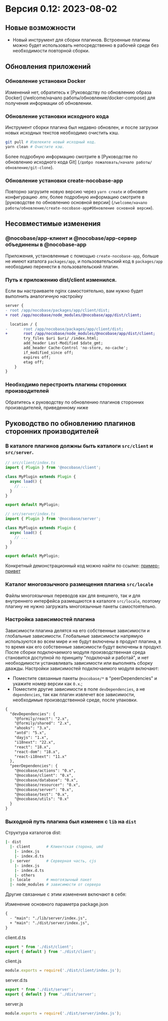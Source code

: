 # Версия 0.12: 2023-08-02

## Новые возможности

- Новый инструмент для сборки плагинов. Встроенные плагины можно будет использовать непосредственно в рабочей среде без необходимости повторной сборки.

## Обновления приложений

### Обновление установки Docker

Изменений нет, обратитесь к [Руководству по обновлению образа Docker] (/welcome/начало работы/обновление/docker-compose) для получения информации об обновлении.

### Обновление установки исходного кода

Инструмент сборки плагина был недавно обновлен, и после загрузки новых исходных текстов необходимо очистить кэш.

```bash
git pull # Извлеките новый исходный код.
yarn clean # Очистите кэш.
```

Более подробную информацию смотрите в [Руководстве по обновлению исходного кода Git] (`/добро пожаловать/начало работы/обновление/git-clone`).

### Обновление установки create-nocobase-app

Повторно загрузите новую версию через `yarn create` и обновите конфигурацию .env, более подробную информацию смотрите в [руководстве по обновлению основной версии] (`/welcome/начало работы/обновление/create-nocobase-app#Обновление основной версии`).

## Несовместимые изменения

### @nocobase/app-клиент и @nocobase/app-сервер объединены в @nocobase-app

Приложения, установленные с помощью `create-nocobase-app`, больше не имеют каталога `packages/app`, и пользовательский код в `packages/app` необходимо перенести в пользовательский плагин.

### Путь к приложению dist/client изменился.

Если вы настраиваете nginx самостоятельно, вам нужно будет выполнить аналогичную настройку

```diff
server {
- root /app/nocobase/packages/app/client/dist;
+ root /app/nocobase/node_modules/@nocobase/app/dist/client;

  location / {
-       root /app/nocobase/packages/app/client/dist;
+       root /app/nocobase/node_modules/@nocobase/app/dist/client;
        try_files $uri $uri/ /index.html;
        add_header Last-Modified $date_gmt;
        add_header Cache-Control 'no-store, no-cache';
        if_modified_since off;
        expires off;
        etag off;
    }
}
```

### Необходимо перестроить плагины сторонних производителей

Обратитесь к руководству по обновлению плагинов сторонних производителей, приведенному ниже

## Руководство по обновлению плагинов сторонних производителей

### В каталоге плагинов должны быть каталоги `src/client` и `src/server`.

```js
// src/client/index.ts
import { Plugin } from '@nocobase/client';

class MyPlugin extends Plugin {
  async load() {
    // ...
  }
}

export default MyPlugin;
```

```js
// src/server/index.ts
import { Plugin } from '@nocobase/server';

class MyPlugin extends Plugin {
  async load() {
    // ...
  }
}

export default MyPlugin;
```

Конкретный демонстрационный код можно найти по ссылке: [пример-привет](https://github.com/nocobase/nocobase/tree/main/packages/samples/hello)

### Каталог многоязычного размещения плагина `src/locale`

Файлы многоязычных переводов как для внешнего, так и для внутреннего интерфейса размещаются в каталоге `src/locale`, поэтому плагину не нужно загружать многоязычные пакеты самостоятельно.

### Настройка зависимостей плагина

Зависимости плагина делятся на его собственные зависимости и глобальные зависимости. Глобальные зависимости напрямую используются во всем мире и не будут включены в продукт плагина, в то время как его собственные зависимости будут включены в продукт. После сборки подключаемого модуля производственная среда становится доступной по принципу "подключай и работай", и нет необходимости устанавливать зависимости или выполнять сборку дважды. Настройки зависимостей подключаемого модуля включают:

- Поместите связанные пакеты `@nocobase/*` в "peerDependencies" и укажите номер версии как `0.x`.;
- Поместите другие зависимости в поле `devDependencies`, а не `dependencies`, так как плагин извлечет все зависимости, необходимые производственной среде, после упаковки.

```diff
{
  "devDependencies": {
    "@formily/react": "2.x",
    "@formily/shared": "2.x",
    "ahooks": "3.x",
    "antd": "5.x",
    "dayjs": "1.x",
    "i18next": "22.x",
    "react": "18.x",
    "react-dom": "18.x",
    "react-i18next": "11.x"
  },
  "peerDependencies": {
    "@nocobase/actions": "0.x",
    "@nocobase/client": "0.x",
    "@nocobase/database": "0.x",
    "@nocobase/resourcer": "0.x",
    "@nocobase/server": "0.x",
    "@nocobase/test": "0.x",
    "@nocobase/utils": "0.x"
  }
}
```

### Выходной путь плагина был изменен с `lib` на `dist`

Структура каталогов dist:

```bash
|- dist
  |- client       # Клиентская сторона, umd
    |- index.js
    |- index.d.ts
  |- server       # Серверная часть, cjs
    |- index.js
    |- index.d.ts
    |- others
  |- locale       # многоязычный пакет
  |- node_modules # зависимости от сервера
```

Другие связанные с этим изменения включают в себя:

Изменение основного параметра package.json

```diff
{
  - "main": "./lib/server/index.js",
  + "main": "./dist/server/index.js",
}
```

client.d.ts

```ts
export * from './dist/client';
export { default } from './dist/client';
```

client.js

```js
module.exports = require('./dist/client/index.js');
```

server.d.ts

```ts
export * from './dist/server';
export { default } from './dist/server';
```

server.js

```js
module.exports = require('./dist/server/index.js');
```
